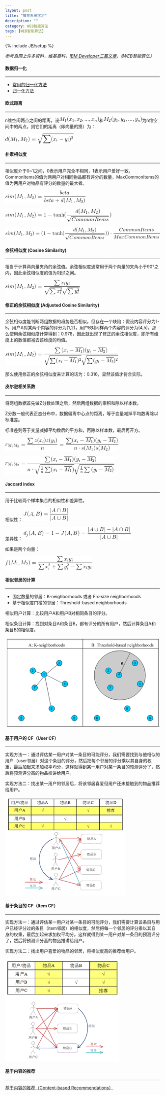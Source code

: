 ```yaml
---
layout: post
title: "推荐系统学习"
description: ""
category: WEB智能算法
tags: [WEB智能算法]
---
```

{% include JB/setup %}

*参考自网上许多资料，维基百科，[IBM Developer三篇文章](http://www.ibm.com/developerworks/cn/web/1103_zhaoct_recommstudy1/index.html)，《WEB智能算法》*

#### 数据归一化
- - -
* [常用的归一化方法](http://in.sdo.com/?p=1889)
* [归一化方法](http://baike.baidu.com/view/4154516.htm)

<!--more-->
#### 欧式距离
- - -
n维空间两点之间的距离，设![M_1(x_1,x_2,...,x_n)](/assets/img/201403060101.png)和![M_2(y_1,y_2,...,y_n)](/assets/img/201403060102.png)为n维空间中的两点，则它们的距离（即向量的摸）为：

![d(M_1,M_2) = \sqrt{\sum (x_i-y_i)^2}](/assets/img/201403060103.png)

#### 朴素相似度
- - -
相似度介于0~1之间，0表示用户完全不相同，1表示用户爱好一致，CommonItems的值为两用户对相同物品都有评分的数量，MaxCommonItems的值为两用户对物品有评分的数量的最大者。

![sim(M_1,M_2) = \frac{beta}{beta+d(M_1,M_2)}](/assets/img/201403060104.png)

![sim(M_1,M_2) = 1 - \tanh (\frac{d(M_1,M_2)}{\sqrt{CommonItems}})](/assets/img/201403060105.png)

![sim(M_1,M_2) = (1 - \tanh (\frac{d(M_1,M_2)}{\sqrt{CommonItems}})) \cdot \frac{CommonItems}{MaxCommonItems}](/assets/img/201403060106.png)

#### 余弦相似度 (Cosine Similarity)
- - -
相当于计算两向量夹角的余弦值。余弦相似度通常用于两个向量的夹角小于90°之内，因此余弦相似度的值为0到1之间。

![sim(M_1,M_2)=\frac{\sum{x_iy_i}}{\sqrt {\sum x_i^2} \sqrt {\sum y_i^2}}](/assets/img/201403060107.png)

#### 修正的余弦相似度 (Adjusted Cosine Similarity)
- - -
余弦相似度能判断两组数据的趋势是否相似，但存在一个缺陷：假设内容评分为1-5，用户A对某两个内容的评分为(1,2)，用户B对同样两个内容的评分为(4,5)，那么使用余弦相似度计算得到：0.978，因此就出现了修正的余弦相似度，即所有维度上的数值都减去该维度的均值。

![sim(M_1,M_2)=\frac{\sum{(x_i-\overline{M_1})(y_i-\overline{M_2})}}{\sqrt {\sum (x_i-\overline{M_1})^2} \sqrt {\sum (y_i-\overline{M_2})^2}}](/assets/img/201403060108.png)

那么使用修正的余弦相似度来计算的话为：0.316，显然该值才符合实际。

#### 皮尔逊相关系数
- - -
将两组数据首先做Z分数处理之后，然后两组数据的乘积和除以样本数。

Z分数一般代表正态分布中，数据偏离中心点的距离，等于变量减掉平均数再除以标准差。

标准差则等于变量减掉平均数后的平方和，再除以样本数，最后再开方。

![r_{M_1M_2} = \frac{\sum z(x_i)z(y_i)}{n} = \frac{\sum (x_i-\overline{M_1})(y_i-\overline{M_2})}{n\cdot s(M_1)s(M_2)}](/assets/img/201403060109.png)

![r_{M_1M_2} = \frac{\sum (x_i-\overline{M_1})(y_i-\overline{M_2})}{n\cdot \sqrt {\frac{1}{n}\sum (x_i-\overline{M_1})}\sqrt {\frac{1}{n}\sum {(y_i-\overline{M_2})}}}](/assets/img/201403060110.png)

#### Jaccard index
- - -
用于比较两个样本集合的相似性和差异性。

相似性：
![J(A,B) = \frac{|A \cap B|}{|A \cup B|}](/assets/img/201403060111.png)

差异性：
![d_j(A,B) = 1-J(A,B) = \frac{|A \cup B|-|A \cap B|}{|A \cup B|}](/assets/img/201403060112.png)

如果是两个向量：

![f(M_1,M_2)=\frac{\sum{x_iy_i}}{\sum x_i^2 + \sum y_i^2 - \sum{x_iy_i}}](/assets/img/201403060113.png)

#### 相似邻居的计算
- - -
* 固定数量的邻居：K-neighborhoods 或者 Fix-size neighborhoods
* 基于相似度门槛的邻居：Threshold-based neighborhoods

相似用户计算：比较用户A和用户B对相同条目的评分。

相似条目计算：找到对条目A和条目B，都有评分的所有用户，然后计算条目A和条目B的相似度。

![neighborhoods](/assets/img/201403060114.gif)

#### 基于用户的 CF（User CF）
- - -
实现方法一：通过评估某一用户对某一条目的可能评分，我们需要找到与他相似的用户（user邻居）对这个条目的评分，然后把每个邻居的评分乘以其自身的权重，最后加起来求加权平均分，这样就得到某一用户对某一条目的预测评分了，然后将预测评分高的物品推讲给用户。

实现方法二：找出某一用户的邻居后，将该邻居喜爱但用户还未接触到的物品推荐给用户。

![uc](/assets/img/201403060115.gif)

#### 基于条目的 CF（Item CF）
- - -
实现方法一：通过评估某一用户对某一条目的可能评分，我们需要计算该条目与用户已经评分过的条目（item邻居）的相似度，然后把每一个邻居的评分乘以其自身的权重，最后加起来求加权平均分。这样就得到某一用户对某一条目的预测评分了，然后将预测评分高的物品推讲给用户。

实现方法二：找出用户喜爱的物品的邻居，将相似度高的推荐给用户。

![ic](/assets/img/201403060116.gif)

#### 基于内容的推荐
- - -
[基于内容的推荐（Content-based Recommendations）](http://www.cnblogs.com/breezedeus/archive/2012/04/10/2440488.html)